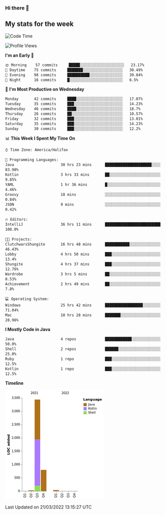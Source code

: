 ### Hi there 👋

## My stats for the week
<!--START_SECTION:waka-->
![Code Time](http://img.shields.io/badge/Code%20Time-105%20hrs%2044%20mins-blue)

![Profile Views](http://img.shields.io/badge/Profile%20Views-112-blue)

**I'm an Early 🐤** 

```text
🌞 Morning    57 commits     █████░░░░░░░░░░░░░░░░░░░░   23.17% 
🌆 Daytime    75 commits     ███████░░░░░░░░░░░░░░░░░░   30.49% 
🌃 Evening    98 commits     ██████████░░░░░░░░░░░░░░░   39.84% 
🌙 Night      16 commits     █░░░░░░░░░░░░░░░░░░░░░░░░   6.5%

```
📅 **I'm Most Productive on Wednesday** 

```text
Monday       42 commits     ████░░░░░░░░░░░░░░░░░░░░░   17.07% 
Tuesday      35 commits     ███░░░░░░░░░░░░░░░░░░░░░░   14.23% 
Wednesday    46 commits     ████░░░░░░░░░░░░░░░░░░░░░   18.7% 
Thursday     26 commits     ██░░░░░░░░░░░░░░░░░░░░░░░   10.57% 
Friday       32 commits     ███░░░░░░░░░░░░░░░░░░░░░░   13.01% 
Saturday     35 commits     ███░░░░░░░░░░░░░░░░░░░░░░   14.23% 
Sunday       30 commits     ███░░░░░░░░░░░░░░░░░░░░░░   12.2%

```


📊 **This Week I Spent My Time On** 

```text
⌚︎ Time Zone: America/Halifax

💬 Programming Languages: 
Java                     30 hrs 23 mins      █████████████████████░░░░   83.98% 
Kotlin                   3 hrs 33 mins       ██░░░░░░░░░░░░░░░░░░░░░░░   9.85% 
YAML                     1 hr 36 mins        █░░░░░░░░░░░░░░░░░░░░░░░░   4.46% 
Groovy                   18 mins             ░░░░░░░░░░░░░░░░░░░░░░░░░   0.84% 
JSON                     9 mins              ░░░░░░░░░░░░░░░░░░░░░░░░░   0.42%

🔥 Editors: 
IntelliJ                 36 hrs 11 mins      █████████████████████████   100.0%

🐱‍💻 Projects: 
ClutchwarsShungite       16 hrs 48 mins      ███████████░░░░░░░░░░░░░░   46.43% 
Lobby                    4 hrs 50 mins       ███░░░░░░░░░░░░░░░░░░░░░░   13.4% 
Shungite                 4 hrs 37 mins       ███░░░░░░░░░░░░░░░░░░░░░░   12.76% 
Wardrobe                 3 hrs 5 mins        ██░░░░░░░░░░░░░░░░░░░░░░░   8.53% 
Achievement              2 hrs 49 mins       ██░░░░░░░░░░░░░░░░░░░░░░░   7.8%

💻 Operating System: 
Windows                  25 hrs 42 mins      █████████████████░░░░░░░░   71.04% 
Mac                      10 hrs 28 mins      ███████░░░░░░░░░░░░░░░░░░   28.96%

```

**I Mostly Code in Java** 

```text
Java                     4 repos             ████████████░░░░░░░░░░░░░   50.0% 
Shell                    2 repos             ██████░░░░░░░░░░░░░░░░░░░   25.0% 
Ruby                     1 repo              ███░░░░░░░░░░░░░░░░░░░░░░   12.5% 
Kotlin                   1 repo              ███░░░░░░░░░░░░░░░░░░░░░░   12.5%

```


**Timeline**

![Chart not found](https://raw.githubusercontent.com/lyndseyy/lyndseyy/main/charts/bar_graph.png) 


 Last Updated on 21/03/2022 13:15:27 UTC
<!--END_SECTION:waka-->